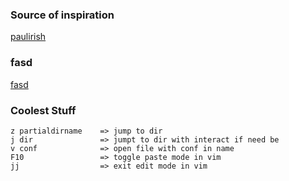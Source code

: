 ### Source of inspiration
[paulirish](https://github.com/paulirish/dotfiles)

### fasd
[fasd](https://github.com/clvv/fasd)

### Coolest Stuff
    z partialdirname    => jump to dir
    j dir               => jumpt to dir with interact if need be
    v conf              => open file with conf in name
    F10                 => toggle paste mode in vim
    jj                  => exit edit mode in vim
